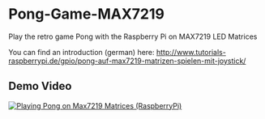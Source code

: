 Pong-Game-MAX7219
================

Play the retro game Pong with the Raspberry Pi on MAX7219 LED Matrices

You can find an introduction (german) here:
http://www.tutorials-raspberrypi.de/gpio/pong-auf-max7219-matrizen-spielen-mit-joystick/

Demo Video
-----------------------
[![Playing Pong on Max7219 Matrices (RaspberryPi)](https://i.ytimg.com/vi/aflk5mc5ynU/maxresdefault.jpg)](https://www.youtube.com/watch?v=aflk5mc5ynU)